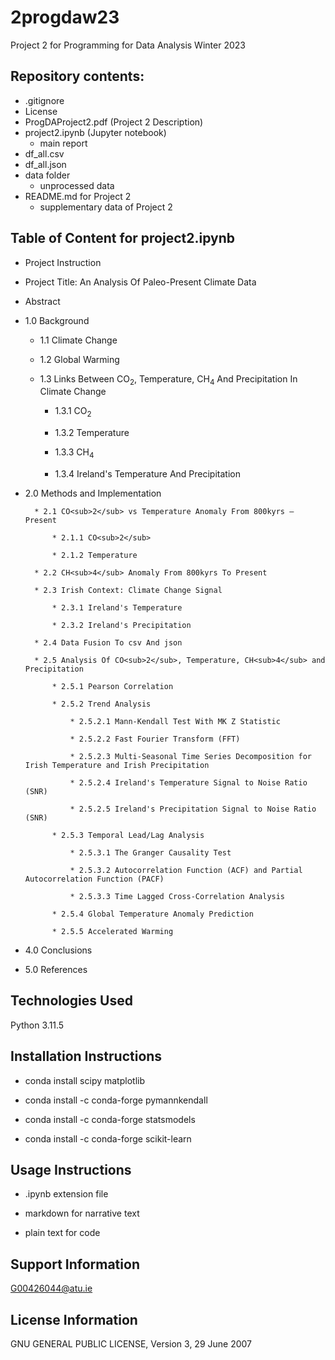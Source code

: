 # 2progdaw23
Project 2 for Programming for Data Analysis Winter 2023 

## Repository contents:

* .gitignore
* License
* ProgDAProject2.pdf (Project 2 Description)
* project2.ipynb (Jupyter notebook)
    * main report
* df_all.csv
* df_all.json
* data folder
    * unprocessed data
* README.md for Project 2
    * supplementary data of Project 2

## Table of Content for project2.ipynb

* Project Instruction

* Project Title: An Analysis Of Paleo-Present Climate Data

* Abstract

* 1.0 Background

    * 1.1 Climate Change

    * 1.2 Global Warming

    * 1.3 Links Between CO<sub>2</sub>, Temperature, CH<sub>4</sub> And Precipitation In Climate Change

        * 1.3.1 CO<sub>2</sub>

        * 1.3.2 Temperature

        * 1.3.3 CH<sub>4</sub>

        * 1.3.4 Ireland's Temperature And Precipitation

* 2.0 Methods and Implementation

        * 2.1 CO<sub>2</sub> vs Temperature Anomaly From 800kyrs – Present

            * 2.1.1 CO<sub>2</sub>

            * 2.1.2 Temperature

        * 2.2 CH<sub>4</sub> Anomaly From 800kyrs To Present

        * 2.3 Irish Context: Climate Change Signal

            * 2.3.1 Ireland's Temperature

            * 2.3.2 Ireland's Precipitation

        * 2.4 Data Fusion To csv And json

        * 2.5 Analysis Of CO<sub>2</sub>, Temperature, CH<sub>4</sub> and Precipitation

            * 2.5.1 Pearson Correlation

            * 2.5.2 Trend Analysis
            
                * 2.5.2.1 Mann-Kendall Test With MK Z Statistic

                * 2.5.2.2 Fast Fourier Transform (FFT)

                * 2.5.2.3 Multi-Seasonal Time Series Decomposition for Irish Temperature and Irish Precipitation

                * 2.5.2.4 Ireland's Temperature Signal to Noise Ratio (SNR)

                * 2.5.2.5 Ireland's Precipitation Signal to Noise Ratio (SNR)

            * 2.5.3 Temporal Lead/Lag Analysis

                * 2.5.3.1 The Granger Causality Test

                * 2.5.3.2 Autocorrelation Function (ACF) and Partial Autocorrelation Function (PACF)

                * 2.5.3.3 Time Lagged Cross-Correlation Analysis

            * 2.5.4 Global Temperature Anomaly Prediction

            * 2.5.5 Accelerated Warming

* 4.0 Conclusions

* 5.0 References

## Technologies Used

Python 3.11.5

## Installation Instructions

* conda install scipy matplotlib

* conda install -c conda-forge pymannkendall

* conda install -c conda-forge statsmodels

* conda install -c conda-forge scikit-learn

## Usage Instructions

* .ipynb extension file

* markdown for narrative text

* plain text for code

## Support Information

G00426044@atu.ie

## License Information

GNU GENERAL PUBLIC LICENSE, Version 3, 29 June 2007

